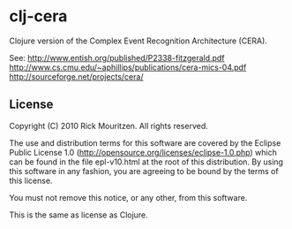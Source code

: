 # clj-cera

Clojure version of the Complex Event Recognition Architecture (CERA).

See:
http://www.entish.org/published/P2338-fitzgerald.pdf
http://www.cs.cmu.edu/~aphillips/publications/cera-mics-04.pdf
http://sourceforge.net/projects/cera/

<!--
## Usage

## Installation
-->

## License

Copyright (C) 2010 Rick Mouritzen. All rights reserved.

The use and distribution terms for this software are covered by the
Eclipse Public License 1.0 (http://opensource.org/licenses/eclipse-1.0.php)
which can be found in the file epl-v10.html at the root of this distribution.
By using this software in any fashion, you are agreeing to be bound by
the terms of this license.

You must not remove this notice, or any other, from this software.

This is the same as license as Clojure.
